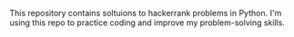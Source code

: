 This repository contains soltuions to hackerrank problems in Python.
I'm using this repo to practice coding and improve my problem-solving skills.
